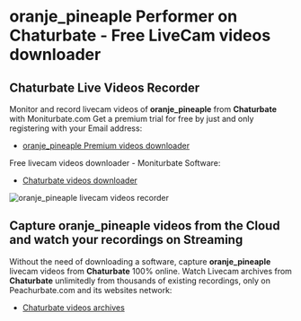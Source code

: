 # oranje_pineaple Performer on Chaturbate - Free LiveCam videos downloader

## Chaturbate Live Videos Recorder

Monitor and record livecam videos of **oranje_pineaple** from **Chaturbate** with Moniturbate.com
Get a premium trial for free by just and only registering with your Email address:
* [oranje_pineaple Premium videos downloader](https://moniturbate.com/request-demo-licence-key.html)

Free livecam videos downloader - Moniturbate Software:
* [Chaturbate videos downloader](https://moniturbate.com/moniturbate-download-software.html)

![oranje_pineaple livecam videos recorder](https://peachurnet.com/templates/moniturbate-software.png)


## Capture oranje_pineaple videos from the Cloud and watch your recordings on Streaming

Without the need of downloading a software, capture **oranje_pineaple** livecam videos from **Chaturbate** 100% online.
Watch Livecam archives from **Chaturbate** unlimitedly from thousands of existing recordings, only on Peachurbate.com and its websites network:
* [Chaturbate videos archives](https://peachurnet.com/)